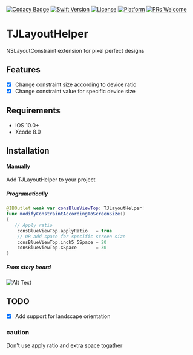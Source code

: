 [![Codacy Badge](https://api.codacy.com/project/badge/Grade/2c40f465eef84150a3eb8f1182cabc70)](https://www.codacy.com/app/developer_20/MVVMListDemo?utm_source=github.com&amp;utm_medium=referral&amp;utm_content=simformsolutions/MVVMListDemo&amp;utm_campaign=Badge_Grade)
[![Swift Version][swift-image]][swift-url]
[![License][license-image]][license-url]
[![Platform](https://img.shields.io/cocoapods/p/LFAlertController.svg?style=flat)](http://cocoapods.org/pods/LFAlertController)
[![PRs Welcome](https://img.shields.io/badge/PRs-welcome-brightgreen.svg?style=flat-square)](http://makeapullrequest.com)

# TJLayoutHelper
NSLayoutConstraint extension for pixel perfect designs

## Features

- [x] Change constraint size according to device ratio
- [x] Change constraint value for specific device size

## Requirements

- iOS 10.0+
- Xcode 8.0

## Installation

#### Manually

Add TJLayoutHelper to your project

##### Programatically
```swift
@IBOutlet weak var consBlueViewTop: TJLayoutHelper!
func modifyConstraintAccordingToScreenSize()
{
   // Apply ratio
    consBlueViewTop.applyRatio   = true
    // OR add space for specific screen size
    consBlueViewTop.inch5_5Space = 20
    consBlueViewTop.XSpace       = 30
}

```

##### From story board
![Alt Text](https://github.com/tejas-ardeshna/TJLayoutHelper/blob/develop/top_constraint_with_TJLayoutHelper.gif)

## TODO
- [x] Add support for landscape orientation

### caution

Don't use apply ratio and extra space togather

[swift-image]:https://img.shields.io/badge/swift-4-orange.svg
[swift-url]: https://swift.org/
[license-image]: https://img.shields.io/badge/License-MIT-blue.svg
[license-url]: https://github.com/tejas-ardeshna/TJProfileImage/blob/master/LICENSE.md
[codebeat-image]: https://codebeat.co/badges/c19b47ea-2f9d-45df-8458-b2d952fe9dad
[codebeat-url]: https://codebeat.co/projects/github-com-vsouza-awesomeios-com

